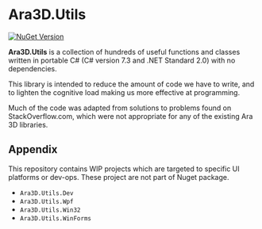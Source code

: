 ﻿# Ara3D.Utils

[![NuGet Version](https://img.shields.io/nuget/v/Ara3D.Utils)](https://www.nuget.org/packages/Ara3D.Utils)

**Ara3D.Utils** is a collection of hundreds of useful functions and classes written in portable C# 
(C# version 7.3 and .NET Standard 2.0) with no dependencies.

This library is intended to reduce the amount of code we have to write, and to lighten the cognitive load 
making us more effective at programming. 

Much of the code was adapted from solutions to problems found on StackOverflow.com, which were 
not appropriate for any of the existing Ara 3D libraries. 

## Appendix

This repository contains WIP projects which are targeted to specific UI platforms or dev-ops.
These project are not part of Nuget package. 

* `Ara3D.Utils.Dev` 
* `Ara3D.Utils.Wpf`
* `Ara3D.Utils.Win32`
* `Ara3D.Utils.WinForms` 
 